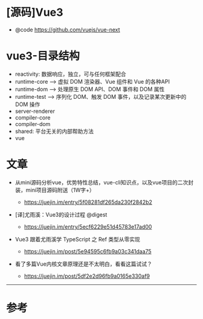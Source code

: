 # [源码]Vue3

- @code https://github.com/vuejs/vue-next

# vue3-目录结构

- reactivity: 数据响应，独立，可与任何框架配合
- runtime-core --> 虚拟 DOM 渲染器、Vue 组件和 Vue 的各种API
- runtime-dom --> 处理原生 DOM API、DOM 事件和 DOM 属性
- runtime-test --> 序列化 DOM、触发 DOM 事件，以及记录某次更新中的 DOM 操作
- server-renderer 
- compiler-core 
- compiler-dom 
- shared: 平台无关的内部帮助方法
- vue 

# 文章

- 从mini源码分析vue，优势特性总结，vue-cli知识点，以及vue项目的二次封装，mini项目源码附送（1W字+）
    - https://juejin.im/entry/5f08281df265da230f2842b2

- [译]尤雨溪：Vue3的设计过程 @digest
    - https://juejin.im/entry/5ecf6229e51d45783e17ad00
- Vue3 跟着尤雨溪学 TypeScript 之 Ref 类型从零实现
    - https://juejin.im/post/5e94595c6fb9a03c341daa75
- 看了多篇Vue内核文章原理还是不太明白，看看这篇试试？
    - https://juejin.im/post/5df2e2d96fb9a0165e330af9

---

# 参考